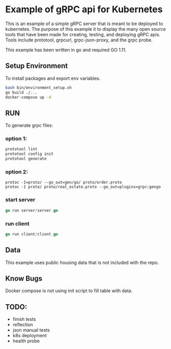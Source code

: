 # Example of gRPC api for Kubernetes

This is an example of a simple gRPC server that is meant to be deployed to kubernetes. The purpose of this example it to display the many open source tools that have been made for creating, testing, and deploying gRPC apis. Tools include prototool, grpcurl, grpc-json-proxy, and the grpc probe. 

This example has been written in go and required GO 1.11.

## Setup Environment
To install packages and export env variables.
```bash
bash bin/environment_setup.sh
go build ./...
docker-compose up -d
```

## RUN
To generate grpc files: 

### option 1:
```bash
prototool lint
prototool config init
prototool generate
```
### option 2:
```
protoc -I=proto/ --go_out=gen/go/ proto/order.proto
protoc -I proto/ proto/real_estate.proto --go_out=plugins=grpc:gengo
```

### start server
```go 
go run server/server.go
```

### run client
```go
go run client/client.go
```

## Data
This example uses public housing data that is not included with the repo.

## Know Bugs
Docker compose is not using init script to fill table with data. 

## TODO:
- finish tests
- reflection
- json manual tests
- k8s deployment
- health probe

